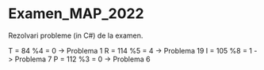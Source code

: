# Examen_MAP_2022
Rezolvari probleme (in C#) de la examen.

T = 84 %4 = 0 -> Problema 1
R = 114 %5 = 4 -> Problema 19
I = 105 %8 = 1 -> Problema 7
P = 112 %3 = 0 -> Problema 6
